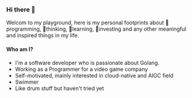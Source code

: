 ### Hi there 👋

Welcom to my playground, here is my personal footprints about 🔭programming, 🌱thinking, 👯learning, 🤔investing and any other meaningful and inspired things in my life.

#### Who am I?
- I'm a software developer who is passionate about Golang.
- Working as a Programmer for a video game company
- Self-motivated, mainly interested in cloud-native and AIGC field
- Swimmer
- Like drum stuff but haven't tried yet
 
